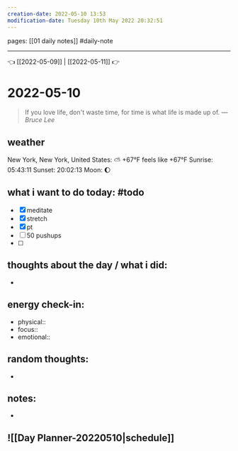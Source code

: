 ```yaml
---
creation-date: 2022-05-10 13:53 
modification-date: Tuesday 10th May 2022 20:32:51 
---
```

pages: [[01 daily notes]] 
#daily-note
___

👈 [[2022-05-09]] | [[2022-05-11]] 👉 

# 2022-05-10 
> If you love life, don't waste time, for time is what life is made up of.
> — <cite>Bruce Lee</cite>


## weather
New York, New York, United States: ⛅️  +67°F feels like +67°F
Sunrise: 05:43:11
Sunset:  20:02:13
Moon:    🌔

## what i want to do today: #todo
- [x] meditate
- [x] stretch 
- [x] pt
- [ ] 50 pushups
- [ ] 



## thoughts about the day / what i did:
- 

## energy check-in:
- physical::
- focus::
- emotional::

## random thoughts:
- 

## notes:
- 

## ![[Day Planner-20220510|schedule]]